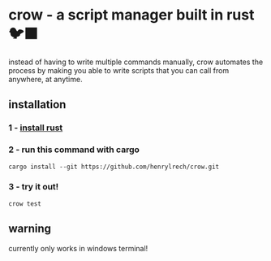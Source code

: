 # crow - a script manager built in rust 🐦‍⬛

instead of having to write multiple commands manually, crow automates the process by making you able to write scripts that you can call from anywhere, at anytime.

## installation
### 1 - [install rust](https://www.rust-lang.org/tools/install)
### 2 - run this command with cargo
```
cargo install --git https://github.com/henrylrech/crow.git
```
### 3 - try it out!
```
crow test
```

## warning
currently only works in windows terminal!
